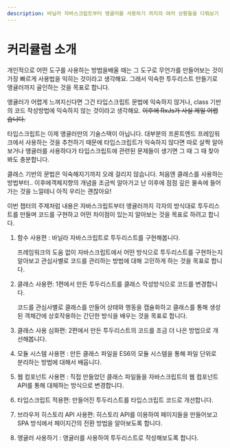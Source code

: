 ```yaml
---
description: 바닐라 자바스크립트부터 앵귤러를 사용하기 까지의 여러 상황들을 다뤄보기
---
```


# 커리큘럼 소개

개인적으로 어떤 도구를  사용하는 방법을배울 때는 그 도구로 무언가를 만들어보는 것이 가장 빠르게 사용법을 익히는 것이라고 생각해요.  그래서 익숙한 투두리스트 만들기로 앵귤러까지 골인하는 것을 목표로 합니다.

앵귤러가 어렵게 느껴지신다면 그건 타입스크립트 문법에 익숙하지 않거나, class 기반의 코드 작성방법에 익숙하지 않는 것이라고 생각해요. ~~이후에  RxJs가 사실 제일 어렵습니다.~~

타입스크립트는 이제 앵귤러만의 기술스택이 아닙니다. 대부분의 프론트엔드 프레임워크에서 사용하는 것을 추천하기 때문에 타입스크립트가 익숙하지 않다면 따로 살짝 알아보거나 앵귤러를 사용하다가 타입스크립트에 관련된 문제들이 생기면 그 때 그 때 찾아봐도 충분합니다.

클래스 기반의 문법은 익숙해지기까지 오래 걸리지 않습니다. 처음엔 클래스를 사용하는 방법부터.. 이후에객체지향의 개념을 조금씩 알아가고 난 이후에 점점 깊은 물속에 들어가는 것을 느낄테니 아직 우리는 괜찮아요!

이번 챕터의 주제처럼 내용은 자바스크립트부터 앵귤러까지 각자의 방식대로 투두리스트를 만들며 코드를 구현하고 어떤 차이점이 있는지 알아보는 것을 목표로 하려고 합니다.&#x20;

1.  함수 사용편 : 바닐라 자바스크립트로 투두리스트를 구현해봅니다.&#x20;

    프레임워크의 도움 없이 자바스크립트에서 어떤 방식으로 투두리스트를 구현하는지 알아보고 관심사별로 코드를 관리하는 방법에 대해 고민하게 하는 것을 목표로 합니다.
2.  클래스 사용편: 1편에서 만든 투두리스트를 클래스 작성방식으로 코드를 변경합니다.

    코드를 관심사별로 클래스를 만들어 상태와 행동을 캡슐화하고 클래스를 통해 생성된 객체간에 상호작용하는 간단한 방식을 배우는 것을 목표로 합니다.
3. 클래스 사용 심화편: 2편에서 만든 투두리스트의 코드를 조금 더 나은 방법으로 개선해봅니다.
4. 모듈 시스템 사용편 : 만든 클래스 파일을 ES6의 모듈 시스템을 통해 파일 단위로 분리하는 방법에 대해서 배웁니다.
5. 웹 컴포넌트 사용편 : 직접 만들었던 클래스 파일들을 자바스크립트의 웹 컴포넌트 API를 통해 대체하는 방식으로 변경합니다.
6. 타입스크립트 적용편: 만들어진 투두리스트를 타입스크립트 코드로 개선합니다.
7. 브라우저 히스토리 API 사용편: 히스토리 API를 이용하여 페이지들을 만들어보고 SPA 방식에서 페이지간의 전환 방법을 알아보도록 합니다.
8. 앵귤러 사용하기 : 앵귤러를 사용하여 투두리스트로 작성해보도록 합니다.
